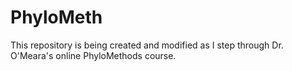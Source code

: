 # PhyloMeth

This repository is being created and modified as I step through Dr. O'Meara's online PhyloMethods course.
